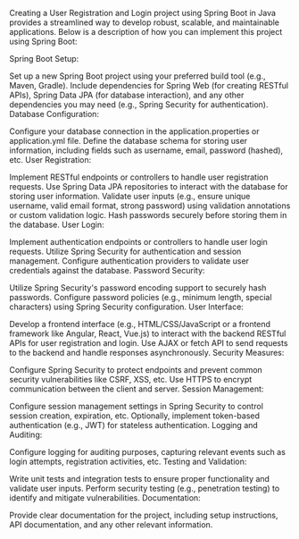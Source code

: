 Creating a User Registration and Login project using Spring Boot in Java provides a streamlined way to develop robust, scalable, and maintainable applications. Below is a description of how you can implement this project using Spring Boot:

Spring Boot Setup:

Set up a new Spring Boot project using your preferred build tool (e.g., Maven, Gradle).
Include dependencies for Spring Web (for creating RESTful APIs), Spring Data JPA (for database interaction), and any other dependencies you may need (e.g., Spring Security for authentication).
Database Configuration:

Configure your database connection in the application.properties or application.yml file.
Define the database schema for storing user information, including fields such as username, email, password (hashed), etc.
User Registration:

Implement RESTful endpoints or controllers to handle user registration requests.
Use Spring Data JPA repositories to interact with the database for storing user information.
Validate user inputs (e.g., ensure unique username, valid email format, strong password) using validation annotations or custom validation logic.
Hash passwords securely before storing them in the database.
User Login:

Implement authentication endpoints or controllers to handle user login requests.
Utilize Spring Security for authentication and session management.
Configure authentication providers to validate user credentials against the database.
Password Security:

Utilize Spring Security's password encoding support to securely hash passwords.
Configure password policies (e.g., minimum length, special characters) using Spring Security configuration.
User Interface:

Develop a frontend interface (e.g., HTML/CSS/JavaScript or a frontend framework like Angular, React, Vue.js) to interact with the backend RESTful APIs for user registration and login.
Use AJAX or fetch API to send requests to the backend and handle responses asynchronously.
Security Measures:

Configure Spring Security to protect endpoints and prevent common security vulnerabilities like CSRF, XSS, etc.
Use HTTPS to encrypt communication between the client and server.
Session Management:

Configure session management settings in Spring Security to control session creation, expiration, etc.
Optionally, implement token-based authentication (e.g., JWT) for stateless authentication.
Logging and Auditing:

Configure logging for auditing purposes, capturing relevant events such as login attempts, registration activities, etc.
Testing and Validation:

Write unit tests and integration tests to ensure proper functionality and validate user inputs.
Perform security testing (e.g., penetration testing) to identify and mitigate vulnerabilities.
Documentation:

Provide clear documentation for the project, including setup instructions, API documentation, and any other relevant information.
